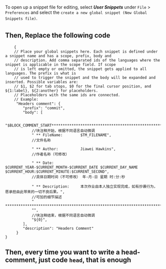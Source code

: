 To open up a snippet file for editing, select ***User Snippets*** under `File` > `Preferences` and select the `create a new global snippet (New Global Snippets file)`.　　
## Then, Replace the following code　　
``` 
    {
	// Place your global snippets here. Each snippet is defined under a snippet name and has a scope, prefix, body and 
	// description. Add comma separated ids of the languages where the snippet is applicable in the scope field. If scope 
	// is left empty or omitted, the snippet gets applied to all languages. The prefix is what is 
	// used to trigger the snippet and the body will be expanded and inserted. Possible variables are: 
	// $1, $2 for tab stops, $0 for the final cursor position, and ${1:label}, ${2:another} for placeholders. 
	// Placeholders with the same ids are connected.
	// Example:
	 "Headers comment": {
	 	"prefix": "commit",
	 	"body": [
			
			"$BLOCK_COMMENT_START****************************************************************************************",
			//块注释开始，根据不同语言自动微调
			" ** FileName:        $TM_FILENAME",					
			//文件名称

			" ** Author:          Jiawei Hawkins", 		
			//作者名称（可修改） 

			" ** Date:            $CURRENT_YEAR-$CURRENT_MONTH-$CURRENT_DATE $CURRENT_DAY_NAME $CURRENT_HOUR:$CURRENT_MINUTE:$CURRENT_SECOND", 
			//具体日期时间（不可修改） 年-月-日 星期 时:分:秒

			" ** Description:     本次作业由本人独立实现完成，如有抄袭行为，愿承担由此带来的一切不良后果。", 
			//可加的细节描述
			" ****************************************************************************************$BLOCK_COMMENT_END",
			"",
			//块注释结束，根据不同语言自动微调
			"${0}",
	 	],
	 	"description": "Headers Comment"
	 }
}
``` 
## Then, every time you want to write a head-comment, just code `head`, that is enough
